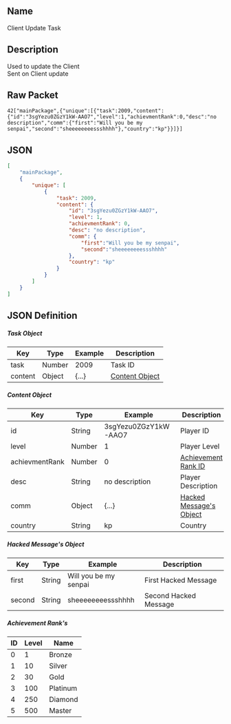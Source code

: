 ## Name

Client Update Task

## Description

Used to update the Client<br>
Sent on Client update


## Raw Packet

`42["mainPackage",{"unique":[{"task":2009,"content":{"id":"3sgYezu0ZGzY1kW-AAO7","level":1,"achievmentRank":0,"desc":"no description","comm":{"first":"Will you be my senpai","second":"sheeeeeeeessshhhh"},"country":"kp"}}]}]`

## JSON

``` json
[
    "mainPackage",
    {
        "unique": [
            {
                "task": 2009,
                "content": {
                    "id": "3sgYezu0ZGzY1kW-AAO7",
                    "level": 1,
                    "achievmentRank": 0,
                    "desc": "no description",
                    "comm": {
                        "first":"Will you be my senpai",
                        "second":"sheeeeeeeessshhhh"
                    },
                    "country": "kp"
                }
            }
        ]
    }
]
```

## JSON Definition

##### Task Object
| Key     | Type   | Example | Description                       |
|---------|--------|---------|-----------------------------------|
| task    | Number | 2009    | Task ID                           |
| content | Object | {...}   | [Content Object](#content-object) |

##### Content Object
| Key            | Type   | Example              | Description                                        |
|----------------|--------|----------------------|----------------------------------------------------|
| id             | String | 3sgYezu0ZGzY1kW-AAO7 | Player ID                                          |
| level          | Number | 1                    | Player Level                                       |
| achievmentRank | Number | 0                    | [Achievement Rank ID](#achievement-ranks)          |
| desc           | String | no description       | Player Description                                 |
| comm           | Object | {...}                | [Hacked Message's Object](#hacked-messages-object) |
| country        | String | kp                   | Country                                            |

##### Hacked Message's Object
| Key            | Type   | Example               | Description           |
|----------------|--------|-----------------------|-----------------------|
| first          | String | Will you be my senpai | First Hacked Message  |
| second         | String | sheeeeeeeessshhhh     | Second Hacked Message |

##### Achievement Rank's
| ID | Level | Name     |
|----|-------|----------|
| 0  | 1     | Bronze   |
| 1  | 10    | Silver   |
| 2  | 30    | Gold     |
| 3  | 100   | Platinum |
| 4  | 250   | Diamond  |
| 5  | 500   | Master   |